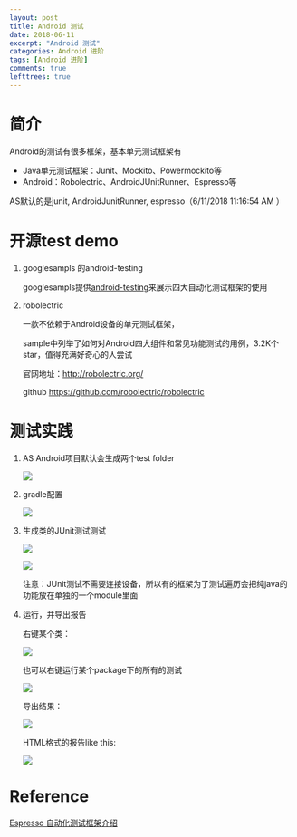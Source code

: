 ```yaml
---
layout: post
title: Android 测试
date: 2018-06-11
excerpt: "Android 测试"
categories: Android 进阶
tags: [Android 进阶]
comments: true
lefttrees: true
---
```




# 简介

Android的测试有很多框架，基本单元测试框架有

- Java单元测试框架：Junit、Mockito、Powermockito等
- Android：Robolectric、AndroidJUnitRunner、Espresso等

AS默认的是junit, AndroidJunitRunner, espresso（6/11/2018 11:16:54 AM ）

# 开源test demo

1. googlesampls 的android-testing

	googlesampls提供[android-testing](https://github.com/googlesamples/android-testing)来展示四大自动化测试框架的使用

2. robolectric

	一款不依赖于Android设备的单元测试框架，

	sample中列举了如何对Android四大组件和常见功能测试的用例，3.2K个star，值得充满好奇心的人尝试

	官网地址：http://robolectric.org/

	github  https://github.com/robolectric/robolectric

# 测试实践

1. AS Android项目默认会生成两个test folder

	![](https://i.imgur.com/3aP4FJt.jpg)

2. gradle配置


	![](https://i.imgur.com/rGgtpOi.jpg)

3. 生成类的JUnit测试测试

	![](https://i.imgur.com/zNvEDHO.jpg)
	
	![](https://i.imgur.com/tnHMXuu.jpg)

    注意：JUnit测试不需要连接设备，所以有的框架为了测试遍历会把纯java的功能放在单独的一个module里面

4. 运行，并导出报告

	右键某个类：

	![](https://i.imgur.com/lcZvrIA.jpg)

	也可以右键运行某个package下的所有的测试

	![](https://i.imgur.com/yN2DW5N.jpg)
	
	导出结果：

	![](https://i.imgur.com/T5yI9k6.jpg)

	
	HTML格式的报告like this:

	![](https://i.imgur.com/pw0puJf.jpg)




# Reference

[Espresso 自动化测试框架介绍](https://www.jianshu.com/p/7d257016e129)
